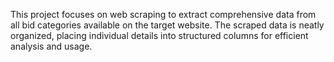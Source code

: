 This project focuses on web scraping to extract comprehensive data from all bid categories available on the target website. The scraped data is neatly organized, placing individual details into structured columns for efficient analysis and usage.

